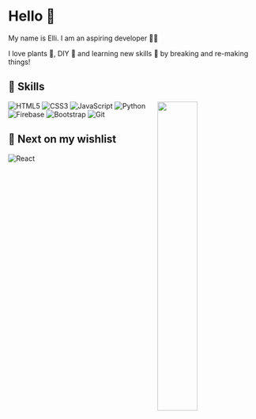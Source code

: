 # Hello 👋

My name is Elli. I am an aspiring developer 👩‍💻

I love plants 🌱, DIY 🔨 and learning new skills 🧠 by breaking and re-making things! 

## 🔧 Skills

<img src="https://media.tenor.com/VdmBLHVFHCMAAAAC/clicking-bee-and-puppycat.gif" align="right" width="40%" />

![HTML5](https://img.shields.io/badge/html5-%23E34F26.svg?style=for-the-badge&logo=html5&logoColor=white) ![CSS3](https://img.shields.io/badge/css3-%231572B6.svg?style=for-the-badge&logo=css3&logoColor=white) ![JavaScript](https://img.shields.io/badge/javascript-%23323330.svg?style=for-the-badge&logo=javascript&logoColor=%23F7DF1E) ![Python](https://img.shields.io/badge/python-3670A0?style=for-the-badge&logo=python&logoColor=ffdd54) ![Firebase](https://img.shields.io/badge/Firebase-039BE5?style=for-the-badge&logo=Firebase&logoColor=white) ![Bootstrap](https://img.shields.io/badge/bootstrap-%238511FA.svg?style=for-the-badge&logo=bootstrap&logoColor=white) ![Git](https://img.shields.io/badge/git-%23F05033.svg?style=for-the-badge&logo=git&logoColor=white)

## 🌠 Next on my wishlist
![React](https://img.shields.io/badge/react-%2320232a.svg?style=for-the-badge&logo=react&logoColor=%2361DAFB)
